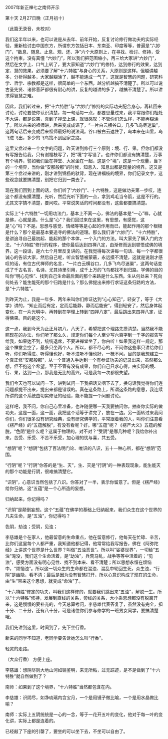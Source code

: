 2007年新正禅七之南师开示

第十天 2月27日晚（正月初十）

（此篇无录音，未校对）

我们这半年以来，也可以说是从去年、前年开始，反复讨论修行做功夫的实际经验，重新检讨由中国东方，所谓东方包括日本、东南亚、印度等等，普遍是“六妙门”，“数息、随息、止息、观、还、净”六个大原则上，在寻找、检讨、修持，受这个拘束，没有真懂 “六妙门”，所以我们把范围缩小，再三给大家讲“六妙门”，然后在文字上、口气上转了，要大家知道“六妙门”的修持，达到修行的效果，达到定、慧的效果，必须要了解“十六特胜”与身心的关系，大原则是这样。但越讲越多，分析得越多，大家越糊涂了，越不能连成一气了，这就是智慧的问题，研究科学、哲学、宗教都是这样，很简单的一个东西，越分析越搞不清楚了。所以可以说古圣先贤、诸佛菩萨都很有耐心的讲，反复的越讲的多了，越搞不清楚了。所以讲求得智慧之难。

因此，我们转过来，把“十六特胜”与“六妙门”修持的实际功夫配合身心，再转回来讨论，讨论要使你认识清楚，每一句话每一点，都要思量过来，我平常跟你们相处不大讲，都是说笑，真到了禅堂上课，就很感叹：不管你们怎么样，不能再糊涂了。所以古来的祖师讲，后来变成成语了，“一片白云横谷口，几多飞鸟尽迷巢”，这两句话后来变成后来祖师最好的说法词。谷口被白云遮住了，鸟本来在山里，鸟飞进飞出，多少的飞鸟找不到回家之路。

这里又岔过来一个文字的问题，昨天讲到修行三个原则：境、行、果。但你们都没有写报告给我，只有谢福枝写了，把“境”字写错了。也许你们都没有搞清楚，万事有个境界，譬如我们坐在禅堂、大家坐在一起，这是个“境”，这是一个现量，当下的一个境界，当你做“安那般那”的时候，知息入、知息出都是现量的境界。这又是第三个岔过来讲的，刚才讲到锦扬的驮背，现在讲福枝的境界，你们记录文字，这些观念就要搞清楚，别把它归到一类去了。

现在我们回到上面的话，你们听了‘六妙门”、十六特胜，这是做功夫第一步哎，连这个都没有摸清楚，光听，然后光听下面的一点，拿到鸡毛当令箭，这是不行的。尤其文字搞不清楚，要问哎。平常说笑话的时间都没有，这些都要搞清楚。

实际上“十六特胜”一切用功法门，基本上不离一心，佛法的基本是“一心”嘛，心就是佛，心就是道。什么是“心”？我们回过来在这里，有思想，有感觉，这是“心”吗？不是。思想与感觉、情绪等等是心起的作用而已，能起作用的那个根根是什么？那个是最基本要追寻的佛法的道理。那么我们讲“六妙门”、“十六特胜”，是讲追寻自己最初起、能起的那个本体，一个入门的方法。叫大家先了解入门的方法，“十六特胜”修行的程序，使你最后达到四禅八定，由渐修而达到顿悟成佛的境界，这一段话，是六七个月里反复讲的。在我觉得每次讲每一句话、每一个字都很诚心的告诉大家，然后自己呢，听众智慧被蒙蔽，永远摸不清楚，这就是说刚才感叹的话，有位古代禅师的名言，“一片白云横谷口，几多飞鸟尽迷巢”，这两句话变成了千古名言、名诗。尤其诗里引用，成千上万的飞鸟都找不到归路。学佛的目的叫你“明心见性”、找到自己生命最后面的那个来路是什么东西。生从何处来？死向何处去？能生能死的那个归路是什么？那么佛提出来修行求证这条归路的方法，是“十六特胜”。

到昨天为止，我是一年多、两年来叫你们修证达到“心心知己”，轻安了，等于《大学》讲的，“知止而后有定，定而后能静，静而后能安”，得到轻安了，然后身体起变化，在一片光明中，再转到在学理上转到“四禅八定”，最后跳出来四禅八定，证得佛果。目的是这个。

这一点，我到今天为止正月初八，八天了，希望把这个理路先摸清楚。当然我不能照现在的办法，你们听了那么久，规定你们每个人至少写六百字到一千字的报告写给我，如果达不到，统统退席，不要进禅堂坐了，你白听！如果我这样一规定，那这个禅堂会空了，最多只坐两个人。所以，都不尽心的，不问你这些事只讲给你们听，你们听得进、听得懂也好，听不进听不懂也好，一概不问。目的是我想建立一个真正修“安那般那”，从一个普通入手达到一个有参证功夫的记录出来，虽然那么想，但不抱这个希望。至于不管有没有成果，你们自己只求心得，由实际的境、行、果，达到一点，那我是无比的高兴，可是我每一次都很失望。

我们今天也可以试问一下，讲到试问一下我把话又咽下去了，换句话我觉得你们连问题都提不出来，提出来都是错误的。真在这条路上，所谓这条路的意思，我连续所讲的这个系统由切实修证的经验，能不能提一个问题讨论。

这样吧，我不问，你自己心里准备，也许随便哪一天我要抽问你，抽查你实际的做功夫，这是一面，这一面，我把这个话等于讲完了，放在一边。另一面转过来我问你们，你们很多没有研究经典，没有研究佛学的，平常跟着我的人，叫你们注意看《楞严经》的“五蕴解脱”，有没有看呢？好。哪“五蕴”呢？《楞严大义》五蕴的解脱，“色阴”是什么呢？这属于物理的，对不对？“受阴”是哪几种呢？我给你补出来，苦受、乐受、不苦不乐受，加心理的忧与喜，共五受。

“想阴”呢？“想阴”包括了百法明门论、唯识的八识，五十一种心所，都在“想阴”范围。

“行阴”呢？“行阴”你答的是“生、灭”，生、灭是“行阴”的一种表现现象，能生能灭的那个功能是行阴，很难搞清楚它。

“识阴”，心意识当然包括了八识。你答对了一半，表示你留意了。但是《楞严经》给你归纳，这“五蕴”是一个心所造的妄想。

归纳起来，你记得吗？

“识阴”是颠倒妄想。这个“五蕴”在佛学的基础上归纳起来，我们众生在这个世界的凡夫生命，是“五浊”，你记得吗？

色阴，劫浊；受阴，见浊；

李慈雄是个在家人，他最留意的生命重点，他在留意修行，他每天在忙碌、辛苦，比你们这里每个人都严重，我知道他都记得，他常常给我写报告，佛在《阿弥陀经》上讲这个世界是什么世界？叫做“五浊恶世”。所以叫“娑婆世界”，一切给“五浊”淹没，我们这个生命活着，是“劫浊”，兵荒马乱，战争等等中活着的；“见浊”，感受方面没有明心见性、找不到本来、看不清楚；所以思想永恒在烦恼中，“烦恼浊”。所以这一切众生的生命都在混浊、混乱中轮回生死，众生浊，“行阴”是幽隐，看不清；最后是因为没有智慧打开，所以心意识构成了现在的生命，由“生”带来这个思想，就变成“命浊”了。

“十六特胜”修定的功夫，叫我们这样修的，就要我们跳出来“五浊”，解脱一生。所以“十六特胜”修持，发展到直线的关系，旁线的关系，大小乘思想都没有脱离开来，这是慢慢的要补充的，今天总算考问，李慈雄代表答复了，虽然没有完全，扣十分、二十分，还有八十分，可是诸位你们参与修学的一班男女同学，要搞清楚哦。

我们先讲到这里，时间到了，先下坐行香。

新来的同学不知道，老同学要告诉她怎么叫“行香”。

轻灵的走路。

（大众行香） 方便上座。

李慈雄：想阴尽则大地山河如镜鉴明，来无所粘，过无踪迹，是不是做到了“十六特胜”就自然做到了？

南师：如果到了这个境界，“十六特胜”当然都包含在内。

李慈雄：识阴尽，如净琉璃内含宝月，一个是用镜子做比喻，一个是用水晶做比喻？

南师：实际上五阴统统是一心的一念，等于一花开五叶的变化，他对于每一叶的变化讲，实际上都是连着的。

已经敲了下座的引罄了，要坐的可以坐下去，不坐可以自由了。


